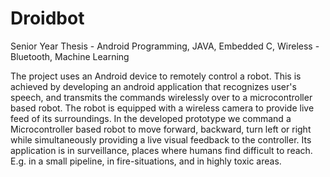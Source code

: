 # Droidbot

Senior Year Thesis - Android Programming, JAVA, Embedded C, Wireless - Bluetooth, Machine Learning

The project uses an Android device to remotely control a robot. This is achieved by developing an android application that recognizes user's speech, and transmits the commands wirelessly over to a microcontroller based robot. The robot is equipped with a wireless camera to provide live feed of its surroundings. In the developed prototype we command a Microcontroller based robot to move forward, backward, turn left or right while simultaneously providing a live visual feedback to the controller. Its application is in surveillance, places where humans find difficult to reach. E.g. in a small pipeline, in fire-situations, and in highly toxic areas.
